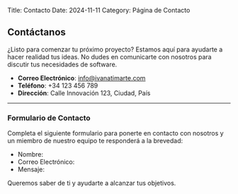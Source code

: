 Title: Contacto
Date: 2024-11-11
Category: Página de Contacto

## Contáctanos

¿Listo para comenzar tu próximo proyecto? Estamos aquí para ayudarte a hacer realidad tus ideas. No dudes en comunicarte con nosotros para discutir tus necesidades de software.

- **Correo Electrónico**: info@ivanatimarte.com
- **Teléfono**: +34 123 456 789
- **Dirección**: Calle Innovación 123, Ciudad, País

---

### Formulario de Contacto

Completa el siguiente formulario para ponerte en contacto con nosotros y un miembro de nuestro equipo te responderá a la brevedad:

- Nombre:
- Correo Electrónico:
- Mensaje:

Queremos saber de ti y ayudarte a alcanzar tus objetivos.

